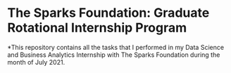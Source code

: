 # The Sparks Foundation: Graduate Rotational Internship Program
*This repository contains all the tasks that I performed in my Data Science and Business Analytics Internship with The Sparks Foundation during the month of July 2021.
